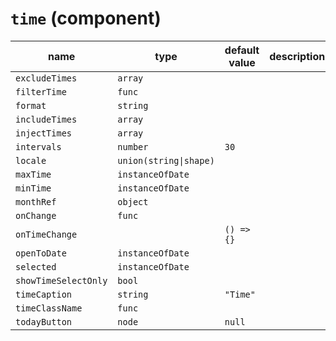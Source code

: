 `time` (component)
==================


| name  | type  | default value  | description  |
|---|---|---|---|
|`excludeTimes`|`array`|||
|`filterTime`|`func`|||
|`format`|`string`|||
|`includeTimes`|`array`|||
|`injectTimes`|`array`|||
|`intervals`|`number`|`30`||
|`locale`|`union(string\|shape)`|||
|`maxTime`|`instanceOfDate`|||
|`minTime`|`instanceOfDate`|||
|`monthRef`|`object`|||
|`onChange`|`func`|||
|`onTimeChange`||`() => {}`||
|`openToDate`|`instanceOfDate`|||
|`selected`|`instanceOfDate`|||
|`showTimeSelectOnly`|`bool`|||
|`timeCaption`|`string`|`"Time"`||
|`timeClassName`|`func`|||
|`todayButton`|`node`|`null`||